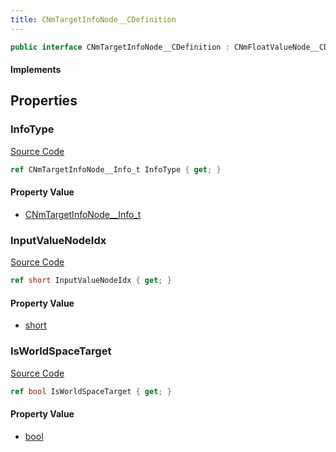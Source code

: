 ```yaml
---
title: CNmTargetInfoNode__CDefinition
---
```


```csharp
public interface CNmTargetInfoNode__CDefinition : CNmFloatValueNode__CDefinition, CNmValueNode__CDefinition, CNmGraphNode__CDefinition, ISchemaClass<CNmGraphNode__CDefinition>, ISchemaClass<CNmValueNode__CDefinition>, ISchemaClass<CNmFloatValueNode__CDefinition>, ISchemaClass<CNmTargetInfoNode__CDefinition>, ISchemaField, ISchemaClass, INativeHandle
```

#### Implements

## Properties

### InfoType

[Source Code](https://github.com/swiftly-solution/swiftlys2/blob/main/managed/src/SwiftlyS2.Generated/Schemas/Interfaces/CNmTargetInfoNode__CDefinition.cs#L19)

```csharp
ref CNmTargetInfoNode__Info_t InfoType { get; }
```

#### Property Value

- [CNmTargetInfoNode__Info_t](/docs/api/shared/schemadefinitions/cnmtargetinfonode__info_t)

### InputValueNodeIdx

[Source Code](https://github.com/swiftly-solution/swiftlys2/blob/main/managed/src/SwiftlyS2.Generated/Schemas/Interfaces/CNmTargetInfoNode__CDefinition.cs#L17)

```csharp
ref short InputValueNodeIdx { get; }
```

#### Property Value

- [short](https://learn.microsoft.com/dotnet/api/system.int16)

### IsWorldSpaceTarget

[Source Code](https://github.com/swiftly-solution/swiftlys2/blob/main/managed/src/SwiftlyS2.Generated/Schemas/Interfaces/CNmTargetInfoNode__CDefinition.cs#L21)

```csharp
ref bool IsWorldSpaceTarget { get; }
```

#### Property Value

- [bool](https://learn.microsoft.com/dotnet/api/system.boolean)

